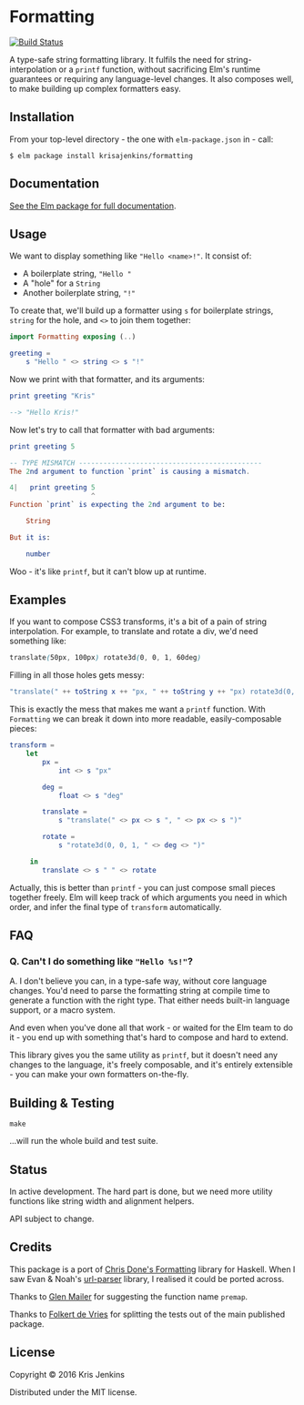 # Formatting

[![Build Status](https://travis-ci.org/krisajenkins/formatting.svg?branch=master)](https://travis-ci.org/krisajenkins/formatting)

A type-safe string formatting library. It fulfils the need for
string-interpolation or a `printf` function, without sacrificing Elm's
runtime guarantees or requiring any language-level changes. It also
composes well, to make building up complex formatters easy.

## Installation

From your top-level directory - the one with `elm-package.json` in - call:

```
$ elm package install krisajenkins/formatting
```
## Documentation

[See the Elm package for full documentation](http://package.elm-lang.org/packages/krisajenkins/formatting/latest/Formatting).


## Usage

We want to display something like `"Hello <name>!"`. It consist of:

- A boilerplate string, `"Hello "`
- A "hole" for a `String`
- Another boilerplate string, `"!"`

To create that, we'll build up a formatter using `s` for boilerplate
strings, `string` for the hole, and `<>` to join them together:

``` elm
import Formatting exposing (..)

greeting =
    s "Hello " <> string <> s "!"
```

Now we print with that formatter, and its arguments:

``` elm
print greeting "Kris"

--> "Hello Kris!"
```

Now let's try to call that formatter with bad arguments:

``` elm
print greeting 5

-- TYPE MISMATCH ---------------------------------------------
The 2nd argument to function `print` is causing a mismatch.

4|   print greeting 5
                    ^
Function `print` is expecting the 2nd argument to be:

    String

But it is:

    number
```

Woo - it's like `printf`, but it can't blow up at runtime.


## Examples

If you want to compose CSS3 transforms, it's a bit of a pain of string
interpolation. For example, to translate and rotate a div, we'd need
something like:


``` css
translate(50px, 100px) rotate3d(0, 0, 1, 60deg)
```

Filling in all those holes gets messy:


``` elm
"translate(" ++ toString x ++ "px, " ++ toString y ++ "px) rotate3d(0, 0, 1, " ++ toString r "deg)"
```

This is exactly the mess that makes me want a `printf` function.  With
`Formatting` we can break it down into more readable,
easily-composable pieces:

``` elm
transform =
    let
        px =
            int <> s "px"

        deg =
            float <> s "deg"

        translate =
            s "translate(" <> px <> s ", " <> px <> s ")"

        rotate =
            s "rotate3d(0, 0, 1, " <> deg <> ")"

     in
        translate <> s " " <> rotate
```

Actually, this is better than `printf` - you can just compose small
pieces together freely. Elm will keep track of which arguments you
need in which order, and infer the final type of `transform` automatically.

## FAQ

### Q. Can't I do something like `"Hello %s!"`?

A. I don't believe you can, in a type-safe way, without core language
changes. You'd need to parse the formatting string at compile time to
generate a function with the right type. That either needs built-in
language support, or a macro system.

And even when you've done all that work - or waited for the Elm team
to do it - you end up with something that's hard to compose and hard
to extend.

This library gives you the same utility as `printf`, but it doesn't
need any changes to the language, it's freely composable, and it's
entirely extensible - you can make your own formatters on-the-fly.

## Building & Testing

```
make
```

...will run the whole build and test suite.

## Status

In active development. The hard part is done, but we need more utility
functions like string width and alignment helpers.

API subject to change.

## Credits

This package is a port of [Chris Done's Formatting][formatting] library for
Haskell. When I saw Evan & Noah's [url-parser][url-parser] library, I
realised it could be ported across.

Thanks to [Glen Mailer][glenjamin] for suggesting the function
name `premap`.

Thanks to [Folkert de Vries][folkertdev] for splitting the tests out of the main
published package.

[formatting]: http://chrisdone.com/posts/formatting
[url-parser]: http://package.elm-lang.org/packages/evancz/url-parser/latest
[glenjamin]: https://github.com/glenjamin
[folkertdev]: https://github.com/folkertdev

## License

Copyright © 2016 Kris Jenkins

Distributed under the MIT license.
